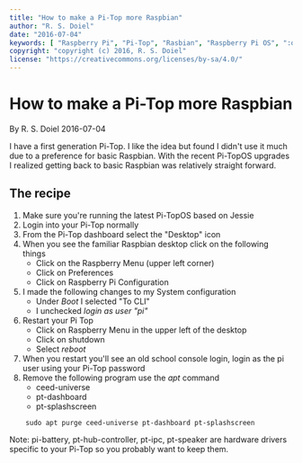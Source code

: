 ```yaml
---
title: "How to make a Pi-Top more Raspbian"
author: "R. S. Doiel"
date: "2016-07-04"
keywords: [ "Raspberry Pi", "Pi-Top", "Rasbian", "Raspberry Pi OS", ":operating systems" ]
copyright: "copyright (c) 2016, R. S. Doiel"
license: "https://creativecommons.org/licenses/by-sa/4.0/"
---
```



How to make a Pi-Top more Raspbian
==================================

By R. S. Doiel 2016-07-04

I have a first generation Pi-Top.  I like the idea but found I didn't use it much due to a preference for
basic Raspbian. With the recent Pi-TopOS upgrades I realized getting back to basic Raspbian was relatively
straight forward.

## The recipe

1. Make sure you're running the latest Pi-TopOS based on Jessie
2. Login into your Pi-Top normally
3. From the Pi-Top dashboard select the "Desktop" icon
4. When you see the familiar Raspbian desktop click on the following things
	+ Click on the Raspberry Menu (upper left corner)
	+ Click on Preferences
	+ Click on Raspberry Pi Configuration
5. I made the following changes to my System configuration
	+ Under *Boot* I selected "To CLI"
	+ I unchecked *login as user "pi"*
6. Restart your Pi Top
	+ Click on Raspberry Menu in the upper left of the desktop
	+ Click on shutdown
	+ Select *reboot*
7. When you restart you'll see an old school console login, login as the pi user using your Pi-Top password
8. Remove the following program use the *apt* command
	+ ceed-universe
	+ pt-dashboard
	+ pt-splashscreen

```
    sudo apt purge ceed-universe pt-dashboard pt-splashscreen
```

Note: pi-battery, pt-hub-controller, pt-ipc, pt-speaker are hardware drivers specific to your Pi-Top so you probably
want to keep them.



